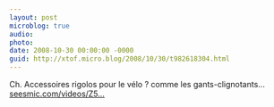```yaml
---
layout: post
microblog: true
audio: 
photo: 
date: 2008-10-30 00:00:00 -0000
guid: http://xtof.micro.blog/2008/10/30/t982618304.html
---
```

Ch. Accessoires rigolos pour le vélo ? comme les gants-clignotants... [seesmic.com/videos/Z5...](http://seesmic.com/videos/Z5bCiiLATe)
